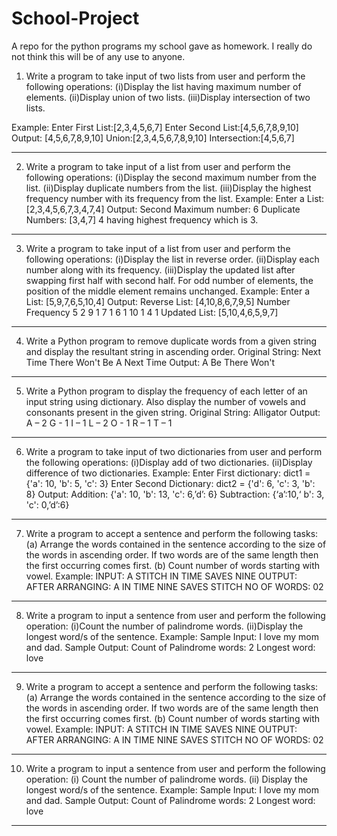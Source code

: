 # School-Project
A repo for the python programs my school gave as homework. I really do not think this will be of any use to anyone.


1. Write a program to take input of two lists from user and perform the following operations:
(i)Display the list having maximum number of elements.
(ii)Display union of two lists.
(iii)Display intersection of two lists.

Example:
Enter First List:[2,3,4,5,6,7]
Enter Second List:[4,5,6,7,8,9,10]
Output:
[4,5,6,7,8,9,10]
Union:[2,3,4,5,6,7,8,9,10]
Intersection:[4,5,6,7]
____________________________________________________________________________________________
2. Write a program to take input of a list from user and perform the following operations:
(i)Display the second maximum number from the list.
(ii)Display duplicate numbers from the list.
(iii)Display the highest frequency number with its frequency from the list.
Example:
Enter a List:[2,3,4,5,6,7,3,4,7,4]
Output:
Second Maximum number: 6
Duplicate Numbers: [3,4,7]
4 having highest frequency which is 3.
____________________________________________________________________________________________
3. Write a program to take input of a list from user and perform the following operations:
(i)Display the list in reverse order.
(ii)Display each number along with its frequency.
(iii)Display the updated list after swapping first half with second half. For odd number
of elements, the position of the middle element remains unchanged.
Example:
Enter a List: [5,9,7,6,5,10,4]
Output:
Reverse List: [4,10,8,6,7,9,5]
Number
Frequency
5
2
9
1
7
1
6
1
10
1
4
1
Updated List: [5,10,4,6,5,9,7]
____________________________________________________________________________________________
4. Write a Python program to remove duplicate words from a given string and display the
resultant string in ascending order.
Original String:
Next Time There Won't Be A Next Time
Output:
A Be There Won't
____________________________________________________________________________________________
5. Write a Python program to display the frequency of each letter of an input string using
dictionary. Also display the number of vowels and consonants present in the given string.
Original String:
Alligator
Output:
A – 2
G - 1
I – 1
L – 2
O - 1
R – 1
T – 1
____________________________________________________________________________________________
6. Write a program to take input of two dictionaries from user and perform the following
operations:
(i)Display add of two dictionaries.
(ii)Display difference of two dictionaries.
Example:
Enter First dictionary: dict1 = {'a': 10, 'b': 5, 'c': 3}
Enter Second Dictionary: dict2 = {'d': 6, 'c': 3, 'b': 8}
Output:
Addition: {'a': 10, 'b': 13, 'c': 6,’d’: 6}
Subtraction: {‘a’:10,‘ b': 3, 'c': 0,’d’:6}
____________________________________________________________________________________________
7. Write a program to accept a sentence and perform the following tasks:
(a) Arrange the words contained in the sentence according to the size of the words in ascending
order. If two words are of the same length then the first occurring comes first.
(b) Count number of words starting with vowel.
Example:
INPUT: A STITCH IN TIME SAVES NINE
OUTPUT:
AFTER ARRANGING: A IN TIME NINE SAVES STITCH
NO OF WORDS: 02
____________________________________________________________________________________________
8. Write a program to input a sentence from user and perform the following operation:
(i)Count the number of palindrome words.
(ii)Display the longest word/s of the sentence.
Example:
Sample Input: I love my mom and dad.
Sample Output:
Count of Palindrome words: 2
Longest word: love
____________________________________________________________________________________________
9. Write a program to accept a sentence and perform the following tasks:
(a) Arrange the words contained in the sentence according to the size of
the words in ascending order. If two words are of the same length then the
first occurring comes first.
(b) Count number of words starting with vowel.
Example:
INPUT: A STITCH IN TIME SAVES NINE
OUTPUT:
AFTER ARRANGING: A IN TIME NINE SAVES STITCH
NO OF WORDS: 02
____________________________________________________________________________________________
10. Write a program to input a sentence from user and perform the following
operation:
(i) Count the number of palindrome words.
(ii) Display the longest word/s of the sentence.
Example:
Sample Input: I love my mom and dad.
Sample Output:
Count of Palindrome words: 2
Longest word: love
____________________________________________________________________________________________
